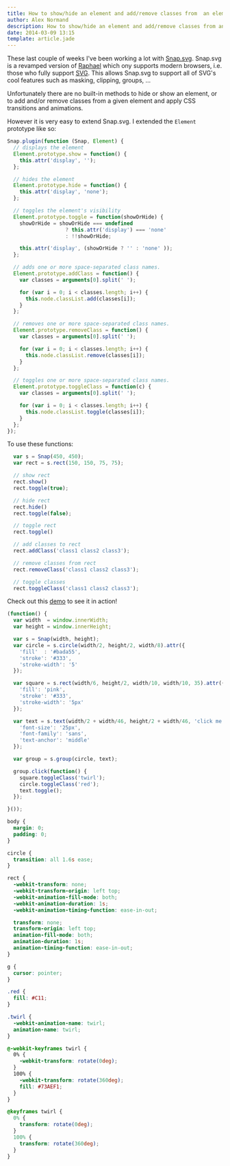 ```yaml
---
title: How to show/hide an element and add/remove classes from  an element with Snap.svg
author: Alex Normand
description: How to show/hide an element and add/remove classes from an element with Snap.svg
date: 2014-03-09 13:15
template: article.jade
---
```


These last couple of weeks I've been working a lot with [Snap.svg](http://snapsvg.io).
Snap.svg is a revamped version of [Raphael](http://raphaeljs.com) which
ony supports modern browsers, i.e. those who fully support [SVG](http://www.w3.org/TR/SVG/).
This allows Snap.svg to support all of SVG's cool features such as masking, clipping, groups, ...

<span class="more"></span>

Unfortunately there are no built-in methods to hide or show an element, or
to add and/or remove classes from a given element and apply CSS transitions and animations.

However it is very easy to extend Snap.svg.
I extended the <code>Element</code> prototype like so:

```js
Snap.plugin(function (Snap, Element) {
  // displays the element
  Element.prototype.show = function() {
    this.attr('display', '');
  };

  // hides the element
  Element.prototype.hide = function() {
    this.attr('display', 'none');
  };

  // toggles the element's visibility
  Element.prototype.toggle = function(showOrHide) {
    showOrHide = showOrHide === undefined
                   ? this.attr('display') === 'none'
                   : !!showOrHide;

    this.attr('display', (showOrHide ? '' : 'none' ));
  };

  // adds one or more space-separated class names.
  Element.prototype.addClass = function() {
    var classes = arguments[0].split(' ');

    for (var i = 0; i < classes.length; i++) {
      this.node.classList.add(classes[i]);
    }
  };

  // removes one or more space-separated class names.
  Element.prototype.removeClass = function() {
    var classes = arguments[0].split(' ');

    for (var i = 0; i < classes.length; i++) {
      this.node.classList.remove(classes[i]);
    }
  };

  // toggles one or more space-separated class names.
  Element.prototype.toggleClass = function(c) {
    var classes = arguments[0].split(' ');

    for (var i = 0; i < classes.length; i++) {
      this.node.classList.toggle(classes[i]);
    }
  };
});
```

To use these functions:

```js
  var s = Snap(450, 450);
  var rect = s.rect(150, 150, 75, 75);

  // show rect
  rect.show()
  rect.toggle(true);

  // hide rect
  rect.hide()
  rect.toggle(false);

  // toggle rect
  rect.toggle()

  // add classes to rect
  rect.addClass('class1 class2 class3');

  // remove classes from rect
  rect.removeClass('class1 class2 class3');

  // toggle classes
  rect.toggleClass('class1 class2 class3');

```



Check out this <a href="/blog/2014/03/09-snap/demo.html" class="external">demo</a>
to see it in action!

```js
(function() {
  var width  = window.innerWidth;
  var height = window.innerHeight;

  var s = Snap(width, height);
  var circle = s.circle(width/2, height/2, width/8).attr({
    'fill'  : '#bada55',
    'stroke': '#333',
    'stroke-width': '5'
  });

  var square = s.rect(width/6, height/2, width/10, width/10, 35).attr({
    'fill': 'pink',
    'stroke': '#333',
    'stroke-width': '5px'
  });

  var text = s.text(width/2 + width/46, height/2 + width/46, 'click me').attr({
    'font-size': '25px',
    'font-family': 'sans',
    'text-anchor': 'middle'
  });

  var group = s.group(circle, text);

  group.click(function() {
    square.toggleClass('twirl');
    circle.toggleClass('red');
    text.toggle();
  });

}());
```

```css
body {
  margin: 0;
  padding: 0;
}

circle {
  transition: all 1.6s ease;
}

rect {
  -webkit-transform: none;
  -webkit-transform-origin: left top;
  -webkit-animation-fill-mode: both;
  -webkit-animation-duration: 1s;
  -webkit-animation-timing-function: ease-in-out;

  transform: none;
  transform-origin: left top;
  animation-fill-mode: both;
  animation-duration: 1s;
  animation-timing-function: ease-in-out;
}

g {
  cursor: pointer;
}

.red {
  fill: #C11;
}

.twirl {
  -webkit-animation-name: twirl;
  animation-name: twirl;
}

@-webkit-keyframes twirl {
  0% {
    -webkit-transform: rotate(0deg);
  }
  100% {
    -webkit-transform: rotate(360deg);
    fill: #73AEF1;
  }
}

@keyframes twirl {
  0% {
    transform: rotate(0deg);
  }
  100% {
    transform: rotate(360deg);
  }
}
```
